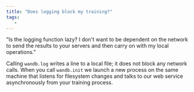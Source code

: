 ```yaml
---
title: "Does logging block my training?"
tags:
   - 
---
```


"Is the logging function lazy? I don't want to be dependent on the network to send the results to your servers and then carry on with my local operations."

Calling `wandb.log` writes a line to a local file; it does not block any network calls. When you call `wandb.init` we launch a new process on the same machine that listens for filesystem changes and talks to our web service asynchronously from your training process.